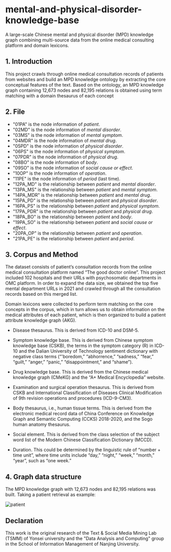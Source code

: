 # mental-and-physical-disorder-knowledge-base

A large-scale Chinese mental and physical disorder (MPD) knowledge graph combining multi-source data from the online medical consulting platform and domain lexicons.

## 1. Introduction
This project crawls through online medical consultation records of patients from websites and build an MPD knowledge ontology by extracting the core conceptual features of the text. Based on the ontology, an MPD knowledge graph containing 12,673 nodes and 82,195 relations is obtained using term matching with a domain thesaurus of each concept

## 2. File
- "01PA" is the node information of *patient*.
- "02MD" is the node information of *mental disorder*.
- "03MS" is the node information of *mental symptom*.
- "04MDR" is the node information of *mental drug*.
- "05PD" is the node information of *physical disorder*.
- "06PS" is the node information of *physical symptom*.
- "07PDR" is the node information of *physical drug*.
- "08BO" is the node information of *body*.
- "09SO" is the node information of *social cause or effect*.
- "10OP" is the node information of *operation*.
- "11PE" is the node information of *period* (last time).  
- "12PA_MD" is the relationship between *patient* and *mental disorder*.
- "13PA_MS" is the relationship between *patient* and *mental symptom*.
- "14PA_MDR" is the relationship between *patient* and *mental drug*.
- "15PA_PD" is the relationship between *patient* and *physical disorder*.
- "16PA_PS" is the relationship between *patient* and *physical symptom*.
- "17PA_PDR" is the relationship between *patient* and *physical drug*.
- "18PA_BO" is the relationship between *patient* and *body*.
- "19PA_SO" is the relationship between *patient* and *social cause or effect*.
- "20PA_OP" is the relationship between *patient* and *operation*.
- "21PA_PE" is the relationship between *patient* and *period*.

## 3. Corpus and Method
The dataset consists of patient’s consultation records from the online medical consultation platform named “The good doctor online”. This project included 102 hospitals and their URLs with psychosomatic departments in OMC platform. In order to expand the data size, we obtained the top five mental department URLs in 2021 and crawled through all the consultation records based on this merged list.

Domain lexicons were collected to perform term matching on the core concepts in the corpus, which in turn allows us to obtain information on the medical attributes of each patient, which is then organized to build a patient attribute knowledge graph (AKG).

- Disease thesaurus. This is derived from ICD-10 and DSM-5.

- Symptom knowledge base. This is derived from Chinese symptom knowledge base (CSKB), the terms in the symptom category (R) in ICD-10 and the Dalian University of Technology sentiment dictionary with negative class terms (“'boredom,” “abhorrence,” “sadness,” “fear,” “guilt,” “anger,” “panic,” “disappointment,” and “shame”).

- Drug knowledge base. This is derived from the Chinese medical knowledge graph (CMeKG) and the “A+ Medical Encyclopedia” website.

- Examination and surgical operation thesaurus. This is derived from CSKB and International Classification of Diseases Clinical Modification of 9th revision operations and procedures (ICD-9-CM3).

- Body thesaurus, i.e., human tissue terms. This is derived from the electronic medical record data of China Conference on Knowledge Graph and Semantic Computing (CCKS) 2018-2020, and the Sogo human anatomy thesaurus.

- Social element. This is derived from the class selection of the subject word list of the Modern Chinese Classification Dictionary (MCCD).

- Duration. This could be determined by the linguistic rule of “number + time unit”, where time units include “day,” “night,” “week,” “month,” “year”, such as “one week.”

## 4. Graph data structure
The MPD knowledge graph with 12,673 nodes and 82,195 relations was built. Taking a patient retrieval as example:

![patient](https://user-images.githubusercontent.com/55570101/235467772-9e2f4c76-b364-4ef8-b4e3-c059c32194ff.svg)

## Declaration
This work is the original research of the Text & Social Media Mining Lab (TSMM) of Yonsei university and the "Data Analysis and Computing" group in the School of Information Management of Nanjing University.
